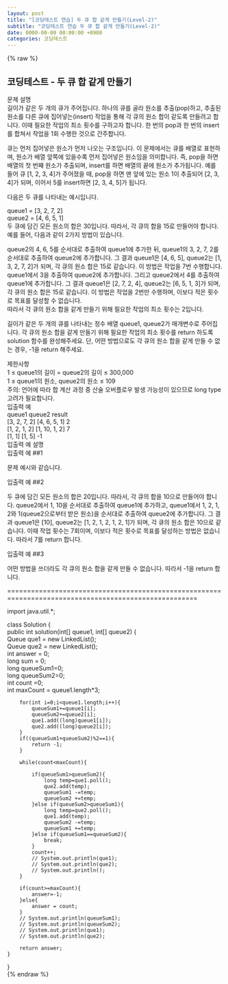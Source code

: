 ```yaml
---  
layout: post  
title: "[코딩테스트 연습] 두 큐 합 같게 만들기(Level-2)"  
subtitle: "코딩테스트 연습 두 큐 합 같게 만들기(Level-2)"  
date: 0000-00-00 00:00:00 +0900  
categories: 코딩테스트  
---  
```

{% raw %}  
## 코딩테스트 - 두 큐 합 같게 만들기  
문제 설명  
길이가 같은 두 개의 큐가 주어집니다. 하나의 큐를 골라 원소를 추출(pop)하고, 추출된 원소를 다른 큐에 집어넣는(insert) 작업을 통해 각 큐의 원소 합이 같도록 만들려고 합니다. 이때 필요한 작업의 최소 횟수를 구하고자 합니다. 한 번의 pop과 한 번의 insert를 합쳐서 작업을 1회 수행한 것으로 간주합니다.  
  
큐는 먼저 집어넣은 원소가 먼저 나오는 구조입니다. 이 문제에서는 큐를 배열로 표현하며, 원소가 배열 앞쪽에 있을수록 먼저 집어넣은 원소임을 의미합니다. 즉, pop을 하면 배열의 첫 번째 원소가 추출되며, insert를 하면 배열의 끝에 원소가 추가됩니다. 예를 들어 큐 [1, 2, 3, 4]가 주어졌을 때, pop을 하면 맨 앞에 있는 원소 1이 추출되어 [2, 3, 4]가 되며, 이어서 5를 insert하면 [2, 3, 4, 5]가 됩니다.  
  
다음은 두 큐를 나타내는 예시입니다.  
  
queue1 = [3, 2, 7, 2]  
queue2 = [4, 6, 5, 1]  
두 큐에 담긴 모든 원소의 합은 30입니다. 따라서, 각 큐의 합을 15로 만들어야 합니다. 예를 들어, 다음과 같이 2가지 방법이 있습니다.  
  
queue2의 4, 6, 5를 순서대로 추출하여 queue1에 추가한 뒤, queue1의 3, 2, 7, 2를 순서대로 추출하여 queue2에 추가합니다. 그 결과 queue1은 [4, 6, 5], queue2는 [1, 3, 2, 7, 2]가 되며, 각 큐의 원소 합은 15로 같습니다. 이 방법은 작업을 7번 수행합니다.  
queue1에서 3을 추출하여 queue2에 추가합니다. 그리고 queue2에서 4를 추출하여 queue1에 추가합니다. 그 결과 queue1은 [2, 7, 2, 4], queue2는 [6, 5, 1, 3]가 되며, 각 큐의 원소 합은 15로 같습니다. 이 방법은 작업을 2번만 수행하며, 이보다 적은 횟수로 목표를 달성할 수 없습니다.  
따라서 각 큐의 원소 합을 같게 만들기 위해 필요한 작업의 최소 횟수는 2입니다.  
  
길이가 같은 두 개의 큐를 나타내는 정수 배열 queue1, queue2가 매개변수로 주어집니다. 각 큐의 원소 합을 같게 만들기 위해 필요한 작업의 최소 횟수를 return 하도록 solution 함수를 완성해주세요. 단, 어떤 방법으로도 각 큐의 원소 합을 같게 만들 수 없는 경우, -1을 return 해주세요.  
  
제한사항  
1 ≤ queue1의 길이 = queue2의 길이 ≤ 300,000  
1 ≤ queue1의 원소, queue2의 원소 ≤ 109  
주의: 언어에 따라 합 계산 과정 중 산술 오버플로우 발생 가능성이 있으므로 long type 고려가 필요합니다.  
입출력 예  
queue1	queue2	result  
[3, 2, 7, 2]	[4, 6, 5, 1]	2  
[1, 2, 1, 2]	[1, 10, 1, 2]	7  
[1, 1]	[1, 5]	-1  
입출력 예 설명  
입출력 예 ##1  
  
문제 예시와 같습니다.  
  
입출력 예 ##2  
  
두 큐에 담긴 모든 원소의 합은 20입니다. 따라서, 각 큐의 합을 10으로 만들어야 합니다. queue2에서 1, 10을 순서대로 추출하여 queue1에 추가하고, queue1에서 1, 2, 1, 2와 1(queue2으로부터 받은 원소)을 순서대로 추출하여 queue2에 추가합니다. 그 결과 queue1은 [10], queue2는 [1, 2, 1, 2, 1, 2, 1]가 되며, 각 큐의 원소 합은 10으로 같습니다. 이때 작업 횟수는 7회이며, 이보다 적은 횟수로 목표를 달성하는 방법은 없습니다. 따라서 7를 return 합니다.  
  
입출력 예 ##3  
  
어떤 방법을 쓰더라도 각 큐의 원소 합을 같게 만들 수 없습니다. 따라서 -1을 return 합니다.  
  
======================================================================================================  
  
import java.util.*;  
  
class Solution {  
    public int solution(int[] queue1, int[] queue2) {  
        Queue<Long> que1 = new LinkedList<Long>();  
        Queue<Long> que2 = new LinkedList<Long>();  
        int answer = 0;  
        long sum = 0;  
        long queueSum1=0;  
        long queueSum2=0;  
        int count =0;  
        int maxCount = queue1.length*3;  
  
        for(int i=0;i<queue1.length;i++){  
            queueSum1+=queue1[i];  
            queueSum2+=queue2[i];  
            que1.add((long)queue1[i]);  
            que2.add((long)queue2[i]);  
        }  
        if((queueSum1+queueSum2)%2==1){  
            return -1;  
        }  
  
        while(count<maxCount){  
  
            if(queueSum1>queueSum2){  
                long temp=que1.poll();  
                que2.add(temp);  
                queueSum1 -=temp;  
                queueSum2 +=temp;  
            }else if(queueSum2>queueSum1){  
                long temp=que2.poll();  
                que1.add(temp);  
                queueSum2 -=temp;  
                queueSum1 +=temp;  
            }else if(queueSum1==queueSum2){  
                break;  
            }  
            count++;  
            // System.out.println(que1);  
            // System.out.println(que2);  
            // System.out.println();  
        }  
  
        if(count>=maxCount){  
            answer=-1;  
        }else{  
            answer = count;  
        }  
        // System.out.println(queueSum1);  
        // System.out.println(queueSum2);  
        // System.out.println(que1);  
        // System.out.println(que2);  
  
        return answer;  
    }  
}  
{% endraw %}